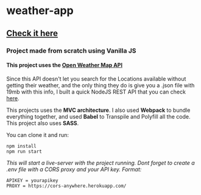 # weather-app

## [Check it here](https://weather.fidalgo.dev/)

### Project made from scratch using Vanilla JS

#### This project uses the [Open Weather Map API](https://openweathermap.org/api)

Since this API doesn't let you search for the Locations available without getting their weather, and the only thing they do is give you a .json file with 19mb with this info, I built a quick NodeJS REST API that you can check [here](https://github.com/fidalgodev/cities-ids-api).

This projects uses the **MVC architecture**. I also used **Webpack** to bundle everything together, and used **Babel** to Transpile and Polyfill all the code. This project also uses **SASS**.

You can clone it and run:

```shell
npm install
npm run start
```

_This will start a live-server with the project running. Dont forget to create a .env file with a CORS proxy and your API key. Format:_

```shell
APIKEY = yourapikey
PROXY = https://cors-anywhere.herokuapp.com/
```
